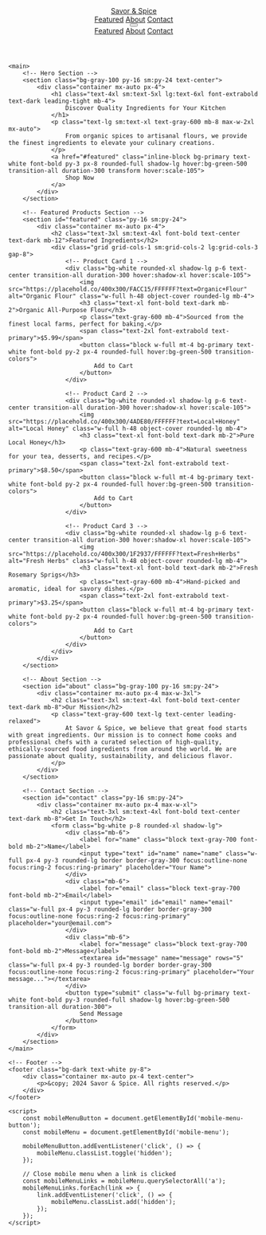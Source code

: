 <!DOCTYPE html>
<html lang="en">
<head>
    <meta charset="UTF-8">
    <meta name="viewport" content="width=device-width, initial-scale=1.0">
    <title>Savor & Spice | Premium Food Ingredients</title>
    <!-- Tailwind CSS -->
    <script src="https://cdn.tailwindcss.com"></script>
    <script>
        tailwind.config = {
            theme: {
                extend: {
                    fontFamily: {
                        sans: ['Inter', 'sans-serif'],
                    },
                    colors: {
                        primary: '#4ADE80',
                        secondary: '#FACC15',
                        dark: '#1F2937',
                        light: '#F3F4F6'
                    }
                }
            }
        }
    </script>
    <style>
        @import url('https://fonts.googleapis.com/css2?family=Inter:wght@400;600;700&display=swap');
    </style>
</head>
<body class="font-sans bg-gray-50 text-dark">
    <!-- Navbar -->
    <header class="bg-white shadow-sm sticky top-0 z-50">
        <nav class="container mx-auto px-4 sm:px-6 lg:px-8 py-4 flex justify-between items-center">
            <a href="#" class="text-2xl font-bold text-dark">Savor & Spice</a>
            <div class="hidden md:flex space-x-8 text-lg">
                <a href="#featured" class="hover:text-primary transition-colors">Featured</a>
                <a href="#about" class="hover:text-primary transition-colors">About</a>
                <a href="#contact" class="hover:text-primary transition-colors">Contact</a>
            </div>
            <!-- Mobile Menu Button -->
            <button id="mobile-menu-button" class="md:hidden p-2 rounded-lg text-dark hover:bg-gray-100 focus:outline-none">
                <svg class="w-6 h-6" fill="none" stroke="currentColor" viewBox="0 0 24 24" xmlns="http://www.w3.org/2000/svg"><path stroke-linecap="round" stroke-linejoin="round" stroke-width="2" d="M4 6h16M4 12h16m-7 6h7"></path></svg>
            </button>
        </nav>
        <!-- Mobile Menu -->
        <div id="mobile-menu" class="hidden md:hidden bg-white shadow-lg py-4 transition-all duration-300 ease-in-out">
            <a href="#featured" class="block px-4 py-2 text-dark hover:bg-gray-100 transition-colors">Featured</a>
            <a href="#about" class="block px-4 py-2 text-dark hover:bg-gray-100 transition-colors">About</a>
            <a href="#contact" class="block px-4 py-2 text-dark hover:bg-gray-100 transition-colors">Contact</a>
        </div>
    </header>

    <main>
        <!-- Hero Section -->
        <section class="bg-gray-100 py-16 sm:py-24 text-center">
            <div class="container mx-auto px-4">
                <h1 class="text-4xl sm:text-5xl lg:text-6xl font-extrabold text-dark leading-tight mb-4">
                    Discover Quality Ingredients for Your Kitchen
                </h1>
                <p class="text-lg sm:text-xl text-gray-600 mb-8 max-w-2xl mx-auto">
                    From organic spices to artisanal flours, we provide the finest ingredients to elevate your culinary creations.
                </p>
                <a href="#featured" class="inline-block bg-primary text-white font-bold py-3 px-8 rounded-full shadow-lg hover:bg-green-500 transition-all duration-300 transform hover:scale-105">
                    Shop Now
                </a>
            </div>
        </section>

        <!-- Featured Products Section -->
        <section id="featured" class="py-16 sm:py-24">
            <div class="container mx-auto px-4">
                <h2 class="text-3xl sm:text-4xl font-bold text-center text-dark mb-12">Featured Ingredients</h2>
                <div class="grid grid-cols-1 sm:grid-cols-2 lg:grid-cols-3 gap-8">
                    <!-- Product Card 1 -->
                    <div class="bg-white rounded-xl shadow-lg p-6 text-center transition-all duration-300 hover:shadow-xl hover:scale-105">
                        <img src="https://placehold.co/400x300/FACC15/FFFFFF?text=Organic+Flour" alt="Organic Flour" class="w-full h-48 object-cover rounded-lg mb-4">
                        <h3 class="text-xl font-bold text-dark mb-2">Organic All-Purpose Flour</h3>
                        <p class="text-gray-600 mb-4">Sourced from the finest local farms, perfect for baking.</p>
                        <span class="text-2xl font-extrabold text-primary">$5.99</span>
                        <button class="block w-full mt-4 bg-primary text-white font-bold py-2 px-4 rounded-full hover:bg-green-500 transition-colors">
                            Add to Cart
                        </button>
                    </div>

                    <!-- Product Card 2 -->
                    <div class="bg-white rounded-xl shadow-lg p-6 text-center transition-all duration-300 hover:shadow-xl hover:scale-105">
                        <img src="https://placehold.co/400x300/4ADE80/FFFFFF?text=Local+Honey" alt="Local Honey" class="w-full h-48 object-cover rounded-lg mb-4">
                        <h3 class="text-xl font-bold text-dark mb-2">Pure Local Honey</h3>
                        <p class="text-gray-600 mb-4">Natural sweetness for your tea, desserts, and recipes.</p>
                        <span class="text-2xl font-extrabold text-primary">$8.50</span>
                        <button class="block w-full mt-4 bg-primary text-white font-bold py-2 px-4 rounded-full hover:bg-green-500 transition-colors">
                            Add to Cart
                        </button>
                    </div>

                    <!-- Product Card 3 -->
                    <div class="bg-white rounded-xl shadow-lg p-6 text-center transition-all duration-300 hover:shadow-xl hover:scale-105">
                        <img src="https://placehold.co/400x300/1F2937/FFFFFF?text=Fresh+Herbs" alt="Fresh Herbs" class="w-full h-48 object-cover rounded-lg mb-4">
                        <h3 class="text-xl font-bold text-dark mb-2">Fresh Rosemary Sprigs</h3>
                        <p class="text-gray-600 mb-4">Hand-picked and aromatic, ideal for savory dishes.</p>
                        <span class="text-2xl font-extrabold text-primary">$3.25</span>
                        <button class="block w-full mt-4 bg-primary text-white font-bold py-2 px-4 rounded-full hover:bg-green-500 transition-colors">
                            Add to Cart
                        </button>
                    </div>
                </div>
            </div>
        </section>

        <!-- About Section -->
        <section id="about" class="bg-gray-100 py-16 sm:py-24">
            <div class="container mx-auto px-4 max-w-3xl">
                <h2 class="text-3xl sm:text-4xl font-bold text-center text-dark mb-8">Our Mission</h2>
                <p class="text-gray-600 text-lg text-center leading-relaxed">
                    At Savor & Spice, we believe that great food starts with great ingredients. Our mission is to connect home cooks and professional chefs with a curated selection of high-quality, ethically-sourced food ingredients from around the world. We are passionate about quality, sustainability, and delicious flavor.
                </p>
            </div>
        </section>

        <!-- Contact Section -->
        <section id="contact" class="py-16 sm:py-24">
            <div class="container mx-auto px-4 max-w-xl">
                <h2 class="text-3xl sm:text-4xl font-bold text-center text-dark mb-8">Get In Touch</h2>
                <form class="bg-white p-8 rounded-xl shadow-lg">
                    <div class="mb-6">
                        <label for="name" class="block text-gray-700 font-bold mb-2">Name</label>
                        <input type="text" id="name" name="name" class="w-full px-4 py-3 rounded-lg border border-gray-300 focus:outline-none focus:ring-2 focus:ring-primary" placeholder="Your Name">
                    </div>
                    <div class="mb-6">
                        <label for="email" class="block text-gray-700 font-bold mb-2">Email</label>
                        <input type="email" id="email" name="email" class="w-full px-4 py-3 rounded-lg border border-gray-300 focus:outline-none focus:ring-2 focus:ring-primary" placeholder="your@email.com">
                    </div>
                    <div class="mb-6">
                        <label for="message" class="block text-gray-700 font-bold mb-2">Message</label>
                        <textarea id="message" name="message" rows="5" class="w-full px-4 py-3 rounded-lg border border-gray-300 focus:outline-none focus:ring-2 focus:ring-primary" placeholder="Your message..."></textarea>
                    </div>
                    <button type="submit" class="w-full bg-primary text-white font-bold py-3 rounded-full shadow-lg hover:bg-green-500 transition-all duration-300">
                        Send Message
                    </button>
                </form>
            </div>
        </section>
    </main>

    <!-- Footer -->
    <footer class="bg-dark text-white py-8">
        <div class="container mx-auto px-4 text-center">
            <p>&copy; 2024 Savor & Spice. All rights reserved.</p>
        </div>
    </footer>

    <script>
        const mobileMenuButton = document.getElementById('mobile-menu-button');
        const mobileMenu = document.getElementById('mobile-menu');

        mobileMenuButton.addEventListener('click', () => {
            mobileMenu.classList.toggle('hidden');
        });

        // Close mobile menu when a link is clicked
        const mobileMenuLinks = mobileMenu.querySelectorAll('a');
        mobileMenuLinks.forEach(link => {
            link.addEventListener('click', () => {
                mobileMenu.classList.add('hidden');
            });
        });
    </script>
</body>
</html>
